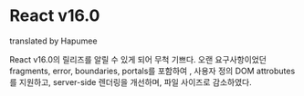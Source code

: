 # React v16.0
translated by Hapumee

React v16.0의 릴리즈를 알릴 수 있게 되어 무척 기쁘다. 오랜 요구사항이었던 fragments, error, boundaries, portals를 포함하여
, 사용자 정의 DOM attrobutes를 지원하고, server-side 렌더링을 개선하며, 파일 사이즈로 감소하였다.
